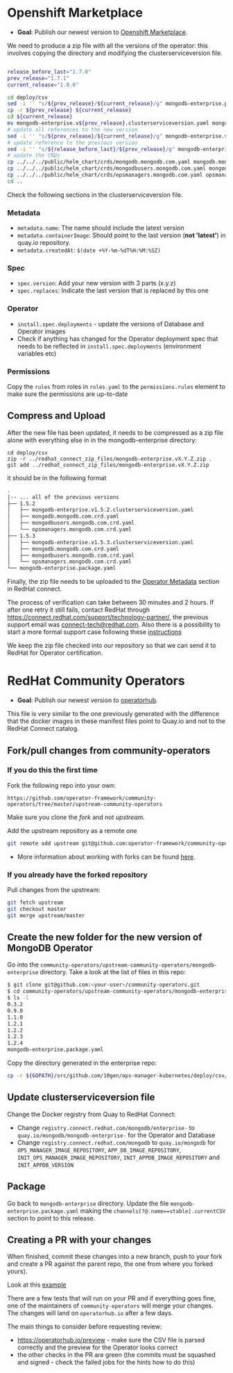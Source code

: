 # Openshift Marketplace

* **Goal**: Publish our newest version to [Openshift Marketplace](https://www.openshift.com/).

We need to produce a zip file with all the versions of the operator: this involves copying the directory and modifying the clusterserviceversion file.

``` bash

release_before_last="1.7.0"
prev_release="1.7.1"
current_release="1.8.0"

cd deploy/csv
sed -i '' "s/${prev_release}/${current_release}/g" mongodb-enterprise.package.yaml
cp -r ${prev_release} ${current_release}
cd ${current_release}
mv mongodb-enterprise.v${prev_release}.clusterserviceversion.yaml mongodb-enterprise.v${current_release}.clusterserviceversion.yaml
# update all references to the new version
sed -i '' "s/${prev_release}/${current_release}/g" mongodb-enterprise.v${current_release}.clusterserviceversion.yaml
# update reference to the previous version
sed -i '' "s/${release_before_last}/${prev_release}/g" mongodb-enterprise.v${current_release}.clusterserviceversion.yaml
# update the CRDs
cp ../../../public/helm_chart/crds/mongodb.mongodb.com.yaml mongodb.mongodb.com.crd.yaml
cp ../../../public/helm_chart/crds/mongodbusers.mongodb.com.yaml mongodbusers.mongodb.com.crd.yaml
cp ../../../public/helm_chart/crds/opsmanagers.mongodb.com.yaml opsmanagers.mongodb.com.crd.yaml
cd ..
```

Check the following sections in the clusterserviceversion file.

### Metadata

* `metadata.name`: The name should include the latest version
* `metadata.containerImage`: Should point to the last version (**not 'latest'**) in quay.io repository.
* `metadata.createdAt`: `$(date +%Y-%m-%dT%H:%M:%SZ)`

### Spec

* `spec.version`: Add your new version with 3 parts (x.y.z)
* `spec.replaces`: Indicate the last version that is replaced by this one

### Operator

* `install.spec.deployments` - update the versions of Database and Operator images
* Check if anything has changed for the Operator deployment spec that needs to be
reflected in `install.spec.deployments` (environment variables etc)

### Permissions

Copy the `rules` from roles in `roles.yaml` to the `permissions.rules` element to make sure the permissions are up-to-date

## Compress and Upload

After the new file has been updated, it needs to be compressed as a zip
file alone with everything else in in the mongodb-enterprise directory:

    cd deploy/csv
    zip -r ../redhat_connect_zip_files/mongodb-enterprise.vX.Y.Z.zip .
    git add ../redhat_connect_zip_files/mongodb-enterprise.vX.Y.Z.zip

it should be in the following format
```bash
.
|-- ... all of the previous versions
├── 1.5.2
│   ├── mongodb-enterprise.v1.5.2.clusterserviceversion.yaml
│   ├── mongodb.mongodb.com.crd.yaml
│   ├── mongodbusers.mongodb.com.crd.yaml
│   └── opsmanagers.mongodb.com.crd.yaml
├── 1.5.3
│   ├── mongodb-enterprise.v1.5.3.clusterserviceversion.yaml
│   ├── mongodb.mongodb.com.crd.yaml
│   ├── mongodbusers.mongodb.com.crd.yaml
│   └── opsmanagers.mongodb.com.crd.yaml
└── mongodb-enterprise.package.yaml
```


Finally, the zip file needs to be uploaded to the [Operator
Metadata](https://connect.redhat.com/project/850021/operator-metadata)
section in RedHat connect.

The process of verification can take between 30 minutes and 2 hours. If after one retry it still fails, contact RedHat through 
https://connect.redhat.com/support/technology-partner/, the previous support email was connect-tech@redhat.com.
Also there is a possibility to start a more formal support case following these [instructions](https://access.redhat.com/start/how-to-engage-red-hat-support)


We keep the zip file checked into our repository so that we can send it to RedHat for Operator certification.

# RedHat Community Operators

* **Goal**: Publish our newest version to [operatorhub](https://operatorhub.io).

This file is very similar to the one previously generated
with the difference that the docker images in these manifest files
point to Quay.io and not to the RedHat Connect catalog.


## Fork/pull changes from community-operators
### If you do this the first time
Fork the following repo into your own:

    https://github.com/operator-framework/community-operators/tree/master/upstream-community-operators

Make sure you clone the *fork* and not *upstream*.

Add the upstream repository as a remote one

```bash
git remote add upstream git@github.com:operator-framework/community-operators.git
```

* More information about working with forks can be found
[here](https://help.github.com/en/articles/fork-a-repo).

### If you already have the forked repository
Pull changes from the upstream:

```bash
git fetch upstream
git checkout master
git merge upstream/master
```

## Create the new folder for the new version of MongoDB Operator

Go into the
`community-operators/upstream-community-operators/mongodb-enterprise`
directory. Take a look at the list of files in this repo:

``` bash
$ git clone git@github.com:<your-user>/community-operators.git
$ cd community-operators/upstream-community-operators/mongodb-enterprise
$ ls -l
0.3.2
0.9.0
1.1.0
1.2.1
1.2.2
1.2.3
1.2.4
mongodb-enterprise.package.yaml
```

Copy the directory generated in the enterprise repo:

``` bash
cp -r ${GOPATH}/src/github.com/10gen/ops-manager-kubernetes/deploy/csv/X.Y.Z .
```


## Update clusterserviceversion file

Change the Docker registry from Quay to RedHat Connect:

* Change `registry.connect.redhat.com/mongodb/enterprise-` to `quay.io/mongodb/mongodb-enterprise-`
  for the Operator and Database
* Change `registry.connect.redhat.com/mongodb` to `quay.io/mongodb` for `OPS_MANAGER_IMAGE_REPOSITORY`,
`APP_DB_IMAGE_REPOSITORY`, `INIT_OPS_MANAGER_IMAGE_REPOSITORY`, `INIT_APPDB_IMAGE_REPOSITORY` and `INIT_APPDB_VERSION`

## Package

Go back to `mongodb-enterprise` directory.
Update the file `mongodb-enterprise.package.yaml` making the
`channels[?@.name==stable].currentCSV` section to point to this release.

## Creating a PR with your changes

When finished, commit these changes into a new branch, push to your
fork and create a PR against the parent repo, the one from where you forked yours).

Look at this [example](https://github.com/operator-framework/community-operators/pull/540)

There are a few tests that will run on your PR and if everything goes
fine, one of the maintainers of `community-operators` will merge your
changes. The changes will land on `operatorhub.io` after a few days.

The main things to consider before requesting review:
* https://operatorhub.io/preview - make sure the CSV file is parsed correctly and the preview for the Operator
looks correct
* the other checks in the PR are green (the commits must be squashed and signed - check the failed jobs for the
hints how to do this)
